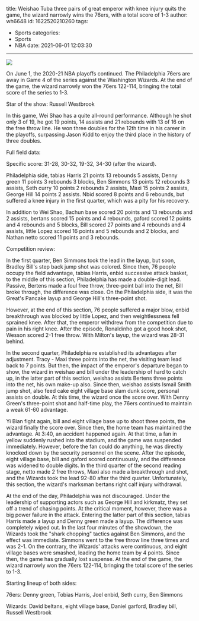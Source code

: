 title: Weishao Tuba three pairs of great emperor with knee injury quits the game, the wizard narrowly wins the 76ers, with a total score of 1-3
author: wh6648
id: 1622520210260
tags: 
- Sports
categories: 
- Sports
- NBA
date: 2021-06-01 12:03:30
---
![](https://p7.itc.cn/q_70/images01/20210601/d923590d653d4d7e8cc4c7af5e1912cb.jpeg)


On June 1, the 2020-21 NBA playoffs continued. The Philadelphia 76ers are away in Game 4 of the series against the Washington Wizards. At the end of the game, the wizard narrowly won the 76ers 122-114, bringing the total score of the series to 1-3.

Star of the show: Russell Westbrook

In this game, Wei Shao has a quite all-round performance. Although he shot only 3 of 19, he got 19 points, 14 assists and 21 rebounds with 13 of 16 on the free throw line. He won three doubles for the 12th time in his career in the playoffs, surpassing Jason Kidd to enjoy the third place in the history of three doubles.

Full field data:

Specific score: 31-28, 30-32, 19-32, 34-30 (after the wizard).

Philadelphia side, tabias Harris 21 points 13 rebounds 5 assists, Denny green 11 points 3 rebounds 3 blocks, Ben Simmons 13 points 12 rebounds 3 assists, Seth curry 10 points 2 rebounds 2 assists, Maxi 15 points 2 assists, George Hill 14 points 2 assists. Nbid scored 8 points and 6 rebounds, but suffered a knee injury in the first quarter, which was a pity for his recovery.

In addition to Wei Shao, Bachun base scored 20 points and 13 rebounds and 2 assists, bertans scored 15 points and 4 rebounds, gaford scored 12 points and 4 rebounds and 5 blocks, Bill scored 27 points and 4 rebounds and 4 assists, little Lopez scored 16 points and 5 rebounds and 2 blocks, and Nathan netto scored 11 points and 3 rebounds.

Competition review:

In the first quarter, Ben Simmons took the lead in the layup, but soon, Bradley Bill's step back jump shot was colored. Since then, 76 people occupy the field advantage, tabias Harris, enbid successive attack basket, to the middle of this section, Philadelphia has made a double-digit lead. Passive, Bertens made a foul free throw, three-point ball into the net, Bill broke through, the difference was close. On the Philadelphia side, it was the Great's Pancake layup and George Hill's three-point shot.

However, at the end of this section, 76 people suffered a major blow, enbid breakthrough was blocked by little Lopez, and then weightlessness fell sprained knee. After that, the emperor withdrew from the competition due to pain in his right knee. After the episode, Ronaldinho got a good hook shot, Wesson scored 2-1 free throw. With Milton's layup, the wizard was 28-31 behind.

In the second quarter, Philadelphia re established its advantages after adjustment. Tracy - Maxi three points into the net, the visiting team lead back to 7 points. But then, the impact of the emperor's departure began to show, the wizard in weishao and bill under the leadership of hard to catch up, in the latter part of this section, weishao assists Bertens three points into the net, his own make-up also. Since then, weishao assists Ismail Smith jump shot, also feed cake eight village base slam dunk score, personal assists on double. At this time, the wizard once the score over. With Denny Green's three-point shot and half-time play, the 76ers continued to maintain a weak 61-60 advantage.

Yi Bian fight again, bill and eight village base up to shoot three points, the wizard finally the score over. Since then, the home team has maintained the advantage. At 3:40, an accident happened again. At that time, a fan in yellow suddenly rushed into the stadium, and the game was suspended immediately. However, before the fan could do anything, he was directly knocked down by the security personnel on the scene. After the episode, eight village base, bill and gaford scored continuously, and the difference was widened to double digits. In the third quarter of the second reading stage, netto made 2 free throws, Maxi also made a breakthrough and shot, and the Wizards took the lead 92-80 after the third quarter. Unfortunately, this section, the wizard's marksman bertans right calf injury withdrawal.

At the end of the day, Philadelphia was not discouraged. Under the leadership of supporting actors such as George Hill and kirkmatz, they set off a trend of chasing points. At the critical moment, however, there was a big power failure in the attack. Entering the latter part of this section, tabias Harris made a layup and Denny green made a layup. The difference was completely wiped out. In the last four minutes of the showdown, the Wizards took the "shark chopping" tactics against Ben Simmons, and the effect was immediate. Simmons went to the free throw line three times and was 2-1. On the contrary, the Wizards' attacks were continuous, and eight village bases were smashed, leading the home team by 4 points. Since then, the game has gradually lost suspense. At the end of the game, the wizard narrowly won the 76ers 122-114, bringing the total score of the series to 1-3.

Starting lineup of both sides:

76ers: Denny green, Tobias Harris, Joel enbid, Seth curry, Ben Simmons

Wizards: David beltans, eight village base, Daniel garford, Bradley bill, Russell Westbrook

